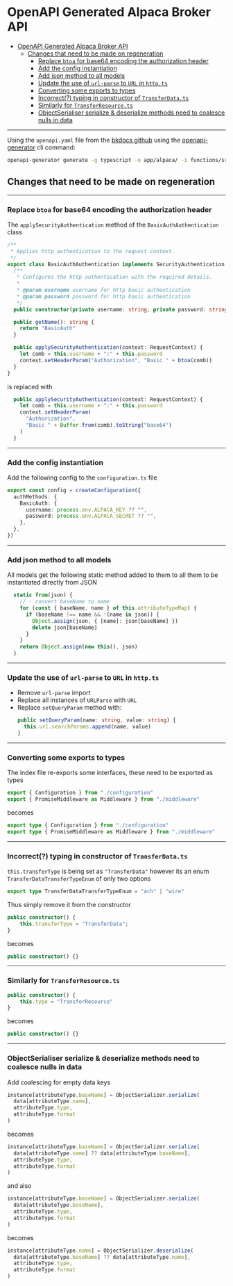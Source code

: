 # OpenAPI Generated Alpaca Broker API

- [OpenAPI Generated Alpaca Broker API](#openapi-generated-alpaca-broker-api)
  - [Changes that need to be made on regeneration](#changes-that-need-to-be-made-on-regeneration)
    - [Replace `btoa` for base64 encoding the authorization header](#replace-btoa-for-base64-encoding-the-authorization-header)
    - [Add the config instantiation](#add-the-config-instantiation)
    - [Add json method to all models](#add-json-method-to-all-models)
    - [Update the use of `url-parse` to `URL` in `http.ts`](#update-the-use-of-url-parse-to-url-in-httpts)
    - [Converting some exports to types](#converting-some-exports-to-types)
    - [Incorrect(?) typing in constructor of `TransferData.ts`](#incorrect-typing-in-constructor-of-transferdatats)
    - [Similarly for `TransferResource.ts`](#similarly-for-transferresourcets)
    - [ObjectSerialiser serialize & deserialize methods need to coalesce nulls in data](#objectserialiser-serialize--deserialize-methods-need-to-coalesce-nulls-in-data)

---

Using the `openapi.yaml` file from the [bkdocs github](https://github.com/alpacahq/bkdocs/blob/master/assets/openapi.yaml) using the [openapi-generator](https://openapi-generator.tech) cli command:

```zsh
openapi-generator generate -g typescript -o app/alpaca/ -i functions/src/alpaca/broker/openapi.yaml -p platform=node,snapshot=true,supportsES6=true                         ─╯
```

## Changes that need to be made on regeneration

---

### Replace `btoa` for base64 encoding the authorization header

The `applySecurityAuthentication` method of the `BasicAuthAuthentication` class

```ts
/**
 * Applies http authentication to the request context.
 */
export class BasicAuthAuthentication implements SecurityAuthentication {
  /**
   * Configures the http authentication with the required details.
   *
   * @param username username for http basic authentication
   * @param password password for http basic authentication
   */
  public constructor(private username: string, private password: string) {}

  public getName(): string {
    return "BasicAuth"
  }

  public applySecurityAuthentication(context: RequestContext) {
    let comb = this.username + ":" + this.password
    context.setHeaderParam("Authorization", "Basic " + btoa(comb))
  }
}
```

is replaced with

```ts
  public applySecurityAuthentication(context: RequestContext) {
    let comb = this.username + ":" + this.password
    context.setHeaderParam(
      "Authorization",
      "Basic " + Buffer.from(comb).toString("base64")
    )
  }
```

---

### Add the config instantiation

Add the following config to the `configuration.ts` file

```ts
export const config = createConfiguration({
  authMethods: {
    BasicAuth: {
      username: process.env.ALPACA_KEY ?? "",
      password: process.env.ALPACA_SECRET ?? "",
    },
  },
})
```

---

### Add json method to all models

All models get the following static method added to them to all them to be instantiated directly
from JSON

```ts
  static from(json) {
    // - convert baseName to name
    for (const { baseName, name } of this.attributeTypeMap) {
      if (baseName !== name && !(name in json)) {
        Object.assign(json, { [name]: json[baseName] })
        delete json[baseName]
      }
    }
    return Object.assign(new this(), json)
  }
```

---

### Update the use of `url-parse` to `URL` in `http.ts`

- Remove `url-parse` import
- Replace all instances of `URLParse` with `URL`
- Replace `setQueryParam` method with:
  ```ts
  public setQueryParam(name: string, value: string) {
    this.url.searchParams.append(name, value)
  }
  ```

---

### Converting some exports to types

The index file re-exports some interfaces, these need to be exported as types

```ts
export { Configuration } from "./configuration"
export { PromiseMiddleware as Middleware } from "./middleware"
```

becomes

```ts
export type { Configuration } from "./configuration"
export type { PromiseMiddleware as Middleware } from "./middleware"
```

---

### Incorrect(?) typing in constructor of `TransferData.ts`

`this.transferType` is being set as `"TransferData"` however its an enum `TransferDataTransferTypeEnum` of only two options

```ts
export type TransferDataTransferTypeEnum = "ach" | "wire"
```

Thus simply remove it from the constructor

```ts
public constructor() {
    this.transferType = "TransferData";
}
```

becomes

```ts
public constructor() {}
```

---

### Similarly for `TransferResource.ts`

```ts
public constructor() {
    this.type = "TransferResource"
}
```

becomes

```ts
public constructor() {}
```

---

### ObjectSerialiser serialize & deserialize methods need to coalesce nulls in data

Add coalescing for empty data keys

```ts
instance[attributeType.baseName] = ObjectSerializer.serialize(
  data[attributeType.name],
  attributeType.type,
  attributeType.format
)
```

becomes

```ts
instance[attributeType.baseName] = ObjectSerializer.serialize(
  data[attributeType.name] ?? data[attributeType.baseName],
  attributeType.type,
  attributeType.format
)
```

and also

```ts
instance[attributeType.baseName] = ObjectSerializer.serialize(
  data[attributeType.baseName],
  attributeType.type,
  attributeType.format
)
```

becomes

```ts
instance[attributeType.name] = ObjectSerializer.deserialize(
  data[attributeType.baseName] ?? data[attributeType.name],
  attributeType.type,
  attributeType.format
)
```
